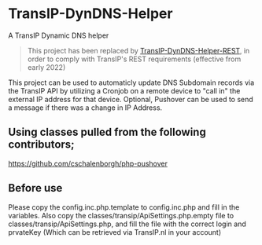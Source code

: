 # TransIP-DynDNS-Helper
A TransIP Dynamic DNS helper

> This project has been replaced by [TransIP-DynDNS-Helper-REST](https://github.com/Qonnect-IT/TransIP-DynDNS-Helper-REST), in order to comply with TransIP's REST requirements (effective from early 2022)

This project can be used to automaticly update DNS Subdomain records via the TransIP API by utilizing a Cronjob on a remote device to "call in" the external IP address for that device.
Optional, Pushover can be used to send a message if there was a change in IP Address.

## Using classes pulled from the following contributors;

https://github.com/cschalenborgh/php-pushover

## Before use ##
Please copy the config.inc.php.template to config.inc.php and fill in the variables.
Also copy the classes/transip/ApiSettings.php.empty file to classes/transip/ApiSettings.php, and fill the file with the correct login and prvateKey (Which can be retrieved via TransIP.nl in your account)
